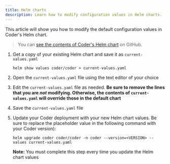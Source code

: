 ```yaml
---
title: Helm charts
description: Learn how to modify configuration values in Helm charts.
---
```


This article will show you how to modify the default configuration values in
Coder's Helm chart.

> You can
> [see the contents of Coder's Helm chart](https://github.com/coder/enterprise-helm/blob/master/values.yaml)
> on GitHub.

1. Get a copy of your existing Helm chart and save it as `current-values.yaml`

   ```console
   helm show values coder/coder > current-values.yaml
   ```

1. Open the `current-values.yaml` file using the text editor of your choice

1. Edit the `current-values.yaml` file as needed. **Be sure to remove the lines
   that you are _not_ modifying. Otherwise, the contents of
   `current-values.yaml` will override those in the default chart**

1. Save the `current-values.yaml` file

1. Update your Coder deployment with your new Helm chart values. Be sure to
   replace the placeholder value in the following command with your Coder
   version):

   ```console
   helm upgrade coder coder/coder -n coder --version=<VERSION> --values current-values.yaml
   ```

   **Note:** You must complete this step every time you update the Helm chart
   values
